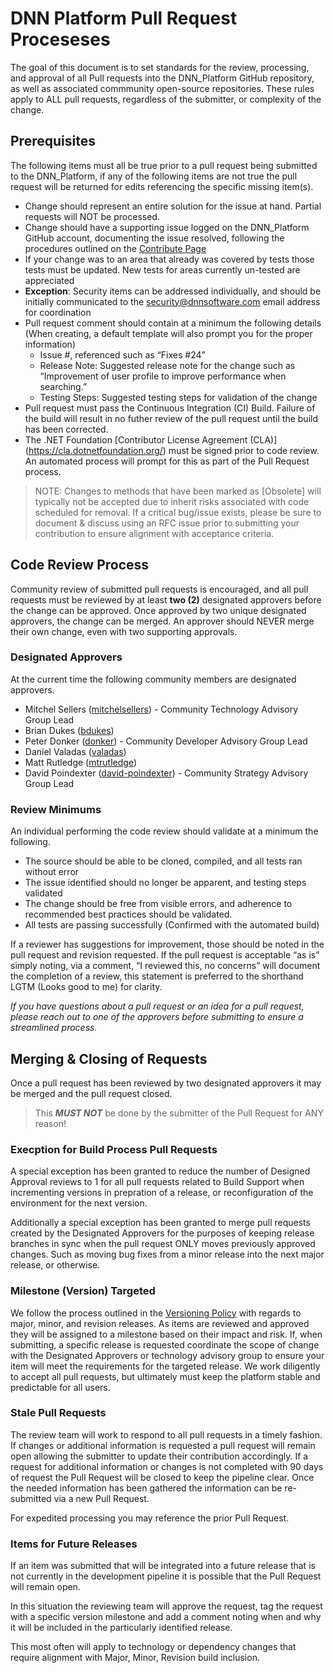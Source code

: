 # DNN Platform Pull Request Proceseses

The goal of this document is to set standards for the review, processing, and approval of all Pull requests into the DNN_Platform GitHub repository, as well as associated commmunity open-source repositories.  These rules apply to ALL pull requests, regardless of the submitter, or complexity of the change.

## Prerequisites
The following items must all be true prior to a pull request being submitted to the DNN_Platform, if any of the following items are not true the pull request will be returned for edits referencing the specific missing item(s).

* Change should represent an entire solution for the issue at hand.  Partial requests will NOT be processed.
* Change should have a supporting issue logged on the DNN_Platform GitHub account, documenting the issue resolved, following the procedures outlined on the [Contribute Page](CONTRIBUTING.md)
* If your change was to an area that already was covered by tests those tests must be updated.  New tests for areas currently un-tested are appreciated
* **Exception**: Security items can be addressed individually, and should be initially communicated to the security@dnnsoftware.com email address for coordination
* Pull request comment should contain at a minimum the following details (When creating, a default template will also prompt you for the proper information)
  * Issue #, referenced such as “Fixes #24”
  * Release Note: Suggested release note for the change such as “Improvement of user profile to improve performance when searching.”
  * Testing Steps: Suggested testing steps for validation of the change
* Pull request must pass the Continuous Integration (CI) Build.  Failure of the build will result in no futher review of the pull request until the build has been corrected.
* The .NET Foundation [Contributor License Agreement (CLA)] (https://cla.dotnetfoundation.org/) must be signed prior to code review.  An automated process will prompt for this as part of the Pull Request process.

> NOTE: Changes to methods that have been marked as [Obsolete] will typically not be accepted due to inherit risks associated with code scheduled for removal.  If a critical bug/issue exists, please be sure to document & discuss using an RFC issue prior to submitting your contribution to ensure alignment with acceptance criteria.

## Code Review Process
Community review of submitted pull requests is encouraged, and all pull requests must be reviewed by at least **two (2)** designated approvers before the change can be approved.  Once approved by two unique designated approvers, the change can be merged. An approver should NEVER merge their own change, even with two supporting approvals.  

### Designated Approvers
At the current time the following community members are designated approvers.

* Mitchel Sellers ([mitchelsellers](https://github.com/mitchelsellers)) - Community Technology Advisory Group Lead
* Brian Dukes ([bdukes](https://github.com/bdukes))
* Peter Donker ([donker](https://github.com/donker)) - Community Developer Advisory Group Lead
* Daniel Valadas ([valadas](https://github.com/valadas))
* Matt Rutledge ([mtrutledge](https://github.com/mtrutledge))
* David Poindexter ([david-poindexter](https://github.com/david-poindexter)) - Community Strategy Advisory Group Lead

### Review Minimums
An individual performing the code review should validate at a minimum the following.

* The source should be able to be cloned, compiled, and all tests ran without error
* The issue identified should no longer be apparent, and testing steps validated
* The change should be free from visible errors, and adherence to recommended best practices should be validated.
* All tests are passing successfully (Confirmed with the automated build)

If a reviewer has suggestions for improvement, those should be noted in the pull request and revision requested.  If the pull request is acceptable “as is” simply noting, via a comment, “I reviewed this, no concerns” will document the completion of a review, this statement is preferred to the shorthand LGTM (Looks good to me) for clarity.

*If you have questions about a pull request or an idea for a pull request, please reach out to one of the approvers before submitting to ensure a streamlined process.*

## Merging & Closing of Requests
Once a pull request has been reviewed by two designated approvers it may be merged and the pull request closed.

> This **_MUST NOT_** be done by the submitter of the Pull Request for ANY reason!  

### Execption for Build Process Pull Requests
A special exception has been granted to reduce the number of Designed Approval reviews to 1 for all pull requests related to Build Support when incrementing versions in prepration of a release, or reconfiguration of the environment for the next version. 

Additionally a special exception has been granted to merge pull requests created by the Designated Approvers for the purposes of keeping release branches in sync when the pull request ONLY moves previously approved changes.  Such as moving bug fixes from a minor release into the next major release, or otherwise.

### Milestone (Version) Targeted
We follow the process outlined in the [Versioning Policy](VERSIONING_POLICY.md) with regards to major, minor, and revision releases.  As items are reviewed and approved they will be assigned to a milestone based on their impact and risk.  If, when submitting, a specific release is requested coordinate the scope of change with the Designated Approvers or technology advisory group to ensure your item will meet the requirements for the targeted release.  We work diligently to accept all pull requests, but ultimately must keep the platform stable and predictable for all users.

### Stale Pull Requests

The review team will work to respond to all pull requests in a timely fashion.  If changes or additional information is requested a pull request will remain open allowing the submitter to update their contribution accordingly.  If a request for additional information or changes is not completed with 90 days of request the Pull Request will be closed to keep the pipeline clear.  Once the needed information has been gathered the information can be re-submitted via a new Pull Request.  

For expedited processing you may reference the prior Pull Request.

### Items for Future Releases
If an item was submitted that will be integrated into a future release that is not currently in the development pipeline it is possible that the Pull Request will remain open. 

In this situation the reviewing team will approve the request, tag the request with a specific version milestone and add a comment noting when and why it will be included in the particularly identified release.

This most often will apply to technology or dependency changes that require alignment with Major, Minor, Revision build inclusion.  
